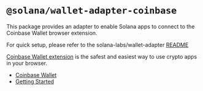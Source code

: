 # `@solana/wallet-adapter-coinbase`

This package provides an adapter to enable Solana apps to connect to the Coinbase Wallet browser extension.

For quick setup, please refer to the solana-labs/wallet-adapter [README](https://github.com/fractalwagmi/wallet-adapter#quick-setup-using-react-ui)

[Coinbase Wallet extension](https://chrome.google.com/webstore/detail/coinbase-wallet-extension/hnfanknocfeofbddgcijnmhnfnkdnaad?hl=en) is the safest and easiest way to use crypto apps in your browser.

-   [Coinbase Wallet](https://www.coinbase.com/wallet)
-   [Getting Started](https://www.coinbase.com/wallet/getting-started-extension)
